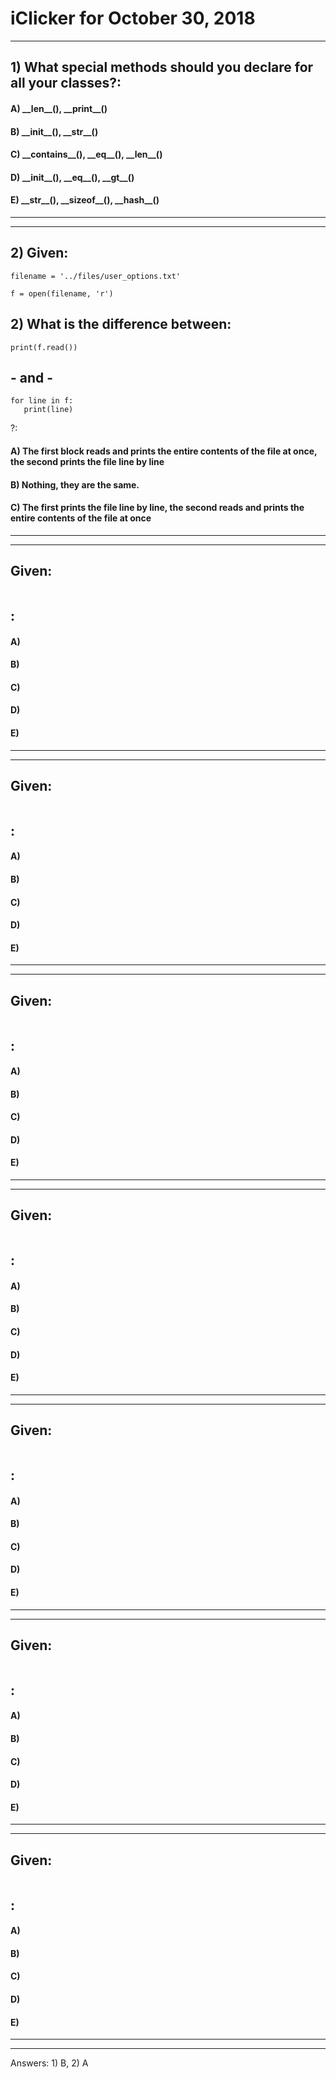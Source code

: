 
# iClicker for October 30, 2018

---

## 1) What special methods should you declare for all your classes?:
#### A) \_\_len\_\_(), \_\_print\_\_()
#### B) \_\_init\_\_(), \_\_str\_\_()
#### C) \_\_contains\_\_(), \_\_eq\_\_(), \_\_len\_\_()
#### D) \_\_init\_\_(), \_\_eq\_\_(), \_\_gt\_\_()
#### E) \_\_str\_\_(), \_\_sizeof\_\_(), \_\_hash\_\_()
---

---



## 2) Given:
```
filename = '../files/user_options.txt'

f = open(filename, 'r')
```

## 2) What is the difference between:
```
print(f.read())

```
## - and -
```
for line in f:
   print(line)

```
?:
#### A) The first block reads and prints the entire contents of the file at once, the second prints the file line by line
#### B) Nothing, they are the same.
#### C) The first prints the file line by line, the second reads and prints the entire contents of the file at once


---

---

## Given:
```

```

## :
#### A) 
#### B) 
#### C) 
#### D) 
#### E) 

---

---

## Given:
```

```

## :
#### A) 
#### B) 
#### C) 
#### D) 
#### E) 

---

---

## Given:
```

```

## :
#### A) 
#### B) 
#### C) 
#### D) 
#### E) 

---

---

## Given:
```

```

## :
#### A) 
#### B) 
#### C) 
#### D) 
#### E) 

---

---

## Given:
```

```

## :
#### A) 
#### B) 
#### C) 
#### D) 
#### E) 

---

---

## Given:
```

```

## :
#### A) 
#### B) 
#### C) 
#### D) 
#### E) 

---

---

## Given:
```

```

## :
#### A) 
#### B) 
#### C) 
#### D) 
#### E) 

---

---

Answers: 1) B, 2) A
